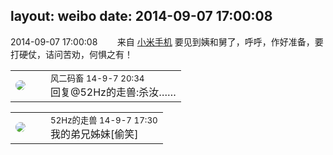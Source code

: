 layout: weibo
date: 2014-09-07 17:00:08
---
<meta name="referrer" content="no-referrer" />

2014-09-07 17:00:08  &nbsp;&nbsp;&nbsp;&nbsp;&nbsp;&nbsp; 来自 <a href="http://app.weibo.com/t/feed/22zMnn" rel="nofollow">小米手机</a>
要见到姨和舅了，呼呼，作好准备，要打硬仗，诘问苦劝，何惧之有！ ​​​

<table style="width: 100%;">
  <tr>
    <td style="width: 40px;"><img style="border-radius:50%" src="https://tva3.sinaimg.cn/crop.0.0.639.639.50/6d2a6003jw8f3idy69w2gj20hs0hrt9g.jpg?KID=imgbed,tva&Expires=1624463461&ssig=VCSOllxMcZ"></td>
    <td colspan="2"><small>风二码畜 14-9-7 20:34</small><br/>回复@52Hz的走兽:杀汝……</td>
  </tr>
</table>

<table style="width: 100%;">
  <tr>
    <td style="width: 40px;"><img style="border-radius:50%" src="https://tva4.sinaimg.cn/crop.0.0.180.180.50/8beaf773jw1e8qgp5bmzyj2050050aa8.jpg?KID=imgbed,tva&Expires=1624463461&ssig=ooScuwrYbw"></td>
    <td colspan="2"><small>52Hz的走兽 14-9-7 17:30</small><br/> 我的弟兄姊妹[偷笑]</td>
  </tr>
</table>
